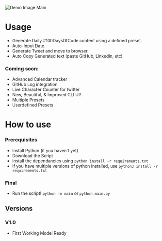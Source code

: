 ![Demo Image Main](https://github.com/Prathamesh-Ghatole/100DaysOfCode-Writer/blob/master/img/complete.png)

# Usage
- Generate Daily #100DaysOfCode content using a defined preset.
- Auto-Input Date.
- Generate Tweet and move to browser.
- Auto Copy Generated text (paste GitHub, Linkedin, etc)

### Coming soon:
- Advanced Calendar tracker
- GitHub Log integration
- Live Character Counter for twitter
- New, Beautiful, & Improved CLI UI!
- Multiple Presets
- Userdefined Presets


# How to use
### Prerequisites
- Install Python (if you haven't yet)
- Download the Script 
- Install the dependancies using
```python install -r requirements.txt```
- If you have multiple versions of python installed, use
```python3 install -r requirements.txt```

### Final
- Run the script!
```python -m main```
or
```python main.py```

## Versions
### V1.0
- First Working Model Ready
